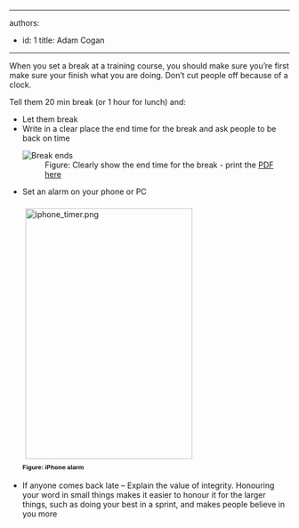 

---
authors:
  - id: 1
    title: Adam Cogan
---




<span class='intro'> When you set a break at a training course, you should make sure you’re first make sure your finish what you are doing. Don’t cut people off because of a clock. </span>

Tell them 20 min break (or 1 hour for lunch) and&#58;
<ul>
<li>Let them break</li>
<li>Write in a clear place the end time for the break and ask people to be back on time
<dl>
    <dt><img src="/Communication/RulesToBetterTraining/PublishingImages/break-ends.jpg" alt="Break ends" class="ms-rteCustom-ImageArea" /> </dt>
    <dd class="ms-rteCustom-FigureNormal">Figure&#58; Clearly show the end time for the break - print the <a href="/Communication/RulesToBetterTraining/Documents/break-ends-sheet.pdf">PDF here</a></dd>
<dd class="ms-rteCustom-FigureNormal"><span style="font-size&#58;12px;font-weight&#58;normal;line-height&#58;21px;"></span></dd>
</dl>
</li>
<li>​Set an alarm on your phone or PC<br><br><img src="/Communication/RulesToBetterTraining/PublishingImages/iphone_timer.png" alt="iphone_timer.png" class="ms-rteCustom-ImageArea" style="margin-top&#58;5px;margin-right&#58;5px;margin-bottom&#58;5px;margin-left&#58;5px;width&#58;300px;height&#58;450px;" />​<br><span style="font-size&#58;11px;font-weight&#58;bold;line-height&#58;20px;">Figure&#58; iPhone alarm<br><br></span></li>
<li>If anyone comes back late – Explain the value of integrity. Honouring your word in small things makes it easier to honour it for the larger things, such as doing your best in a sprint, and makes people believe in you more</li>
</ul>
​


